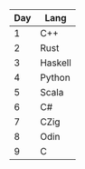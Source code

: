 |Day|Lang|
|---|---|
| 1 | C++ |
| 2 | Rust |
| 3 | Haskell |
| 4 | Python |
| 5 | Scala |
| 6 | C# |
| 7 | CZig |
| 8 | Odin |
| 9 | C |
